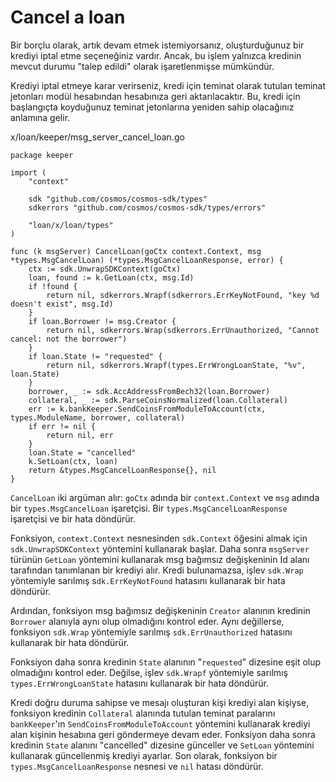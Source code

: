 # Cancel a loan

Bir borçlu olarak, artık devam etmek istemiyorsanız, oluşturduğunuz bir krediyi iptal etme seçeneğiniz vardır. Ancak, bu işlem yalnızca kredinin mevcut durumu "talep edildi" olarak işaretlenmişse mümkündür.

Krediyi iptal etmeye karar verirseniz, kredi için teminat olarak tutulan teminat jetonları modül hesabından hesabınıza geri aktarılacaktır. Bu, kredi için başlangıçta koyduğunuz teminat jetonlarına yeniden sahip olacağınız anlamına gelir.

x/loan/keeper/msg\_server\_cancel\_loan.go

```
package keeper

import (
    "context"

    sdk "github.com/cosmos/cosmos-sdk/types"
    sdkerrors "github.com/cosmos/cosmos-sdk/types/errors"

    "loan/x/loan/types"
)

func (k msgServer) CancelLoan(goCtx context.Context, msg *types.MsgCancelLoan) (*types.MsgCancelLoanResponse, error) {
    ctx := sdk.UnwrapSDKContext(goCtx)
    loan, found := k.GetLoan(ctx, msg.Id)
    if !found {
        return nil, sdkerrors.Wrapf(sdkerrors.ErrKeyNotFound, "key %d doesn't exist", msg.Id)
    }
    if loan.Borrower != msg.Creator {
        return nil, sdkerrors.Wrap(sdkerrors.ErrUnauthorized, "Cannot cancel: not the borrower")
    }
    if loan.State != "requested" {
        return nil, sdkerrors.Wrapf(types.ErrWrongLoanState, "%v", loan.State)
    }
    borrower, _ := sdk.AccAddressFromBech32(loan.Borrower)
    collateral, _ := sdk.ParseCoinsNormalized(loan.Collateral)
    err := k.bankKeeper.SendCoinsFromModuleToAccount(ctx, types.ModuleName, borrower, collateral)
    if err != nil {
        return nil, err
    }
    loan.State = "cancelled"
    k.SetLoan(ctx, loan)
    return &types.MsgCancelLoanResponse{}, nil
}
```

`CancelLoan` iki argüman alır: `goCtx` adında bir `context.Context` ve `msg` adında bir `types.MsgCancelLoan` işaretçisi. Bir `types.MsgCancelLoanResponse` işaretçisi ve bir hata döndürür.

Fonksiyon, `context.Context` nesnesinden `sdk.Context` öğesini almak için `sdk.UnwrapSDKContext` yöntemini kullanarak başlar. Daha sonra `msgServer` türünün `GetLoan` yöntemini kullanarak msg bağımsız değişkeninin Id alanı tarafından tanımlanan bir krediyi alır. Kredi bulunamazsa, işlev `sdk.Wrap` yöntemiyle sarılmış s`dk.ErrKeyNotFound` hatasını kullanarak bir hata döndürür.

Ardından, fonksiyon msg bağımsız değişkeninin `Creator` alanının kredinin `Borrower` alanıyla aynı olup olmadığını kontrol eder. Aynı değillerse, fonksiyon `sdk.Wrap` yöntemiyle sarılmış `sdk.ErrUnauthorized` hatasını kullanarak bir hata döndürür.

Fonksiyon daha sonra kredinin `State` alanının "`requested`" dizesine eşit olup olmadığını kontrol eder. Değilse, işlev `sdk.Wrapf` yöntemiyle sarılmış `types.ErrWrongLoanState` hatasını kullanarak bir hata döndürür.

Kredi doğru duruma sahipse ve mesajı oluşturan kişi krediyi alan kişiyse, fonksiyon kredinin `Collateral` alanında tutulan teminat paralarını `bankKeeper`'ın `SendCoinsFromModuleToAccount` yöntemini kullanarak krediyi alan kişinin hesabına geri göndermeye devam eder. Fonksiyon daha sonra kredinin `State` alanını "cancelled" dizesine günceller ve `SetLoan` yöntemini kullanarak güncellenmiş krediyi ayarlar. Son olarak, fonksiyon bir `types.MsgCancelLoanResponse` nesnesi ve `nil` hatası döndürür.
